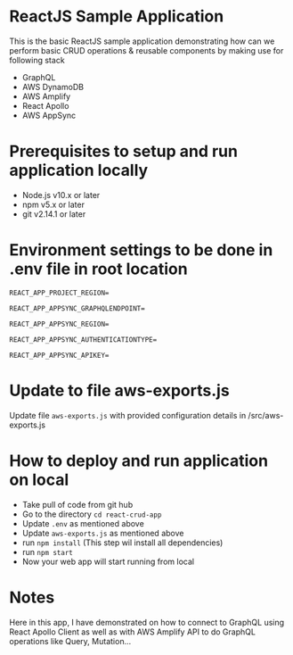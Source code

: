 # ReactJS Sample Application

This is the basic ReactJS sample application demonstrating how can we perform basic CRUD operations & reusable components by making use for following stack
- GraphQL
- AWS DynamoDB
- AWS Amplify
- React Apollo
- AWS AppSync

# Prerequisites to setup and run application locally
- Node.js v10.x or later
- npm v5.x or later
- git v2.14.1 or later


# Environment settings to be done in .env file in root location
`REACT_APP_PROJECT_REGION=`

`REACT_APP_APPSYNC_GRAPHQLENDPOINT=`

`REACT_APP_APPSYNC_REGION=`

`REACT_APP_APPSYNC_AUTHENTICATIONTYPE=`

`REACT_APP_APPSYNC_APIKEY=`

# Update to file  aws-exports.js 
Update file `aws-exports.js` with provided configuration details in  /src/aws-exports.js

# How to deploy and run application on local
- Take pull of code from git hub
- Go to the directory `cd react-crud-app`
- Update `.env` as mentioned above
- Update `aws-exports.js` as mentioned above
- run `npm install` (This step wil install all dependencies)
- run `npm start` 
- Now your web app will start running from local

# Notes

Here in this app, I have demonstrated on how to connect to GraphQL using React Apollo Client as well as with AWS Amplify API to do GraphQL operations like Query, Mutation...
